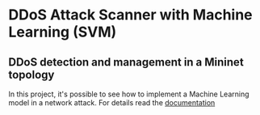 # DDoS Attack Scanner with Machine Learning (SVM)
## DDoS detection and management in a Mininet topology

In this project, it's possible to see how to implement a Machine Learning model in a network attack. 
For details read the [documentation](documentations.pdf)
